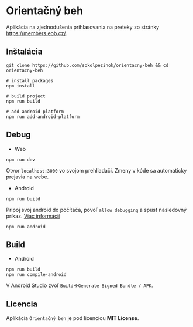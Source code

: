 # Orientačný beh

Aplikácia na zjednodušenia prihlasovania na preteky zo stránky https://members.eob.cz/.

## Inštalácia

```
git clone https://github.com/sokolpezinok/orientacny-beh && cd orientacny-beh

# install packages
npm install

# build project
npm run build

# add android platform
npm run add-android-platform
```

## Debug

* Web
```
npm run dev
```

Otvor `localhost:3000` vo svojom prehliadači. Zmeny v kóde sa automaticky prejavia na webe.

* Android

```
npm run build
```

Pripoj svoj android do počítača, povoľ `allow debugging` a spusť nasledovný príkaz. [Viac informácií](https://stackoverflow.com/a/71426608/14900791)

```
npm run android
```

## Build

* Android
```
npm run build
npm run compile-android
```

V Android Studio zvoľ `Build`->`Generate Signed Bundle / APK`.

## Licencia

Aplikácia `Orientačný beh` je pod licenciou **MIT License**.
